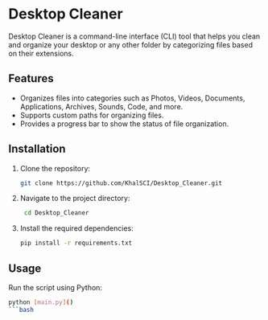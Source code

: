 # Desktop Cleaner

Desktop Cleaner is a command-line interface (CLI) tool that helps you clean and organize your desktop or any other folder by categorizing files based on their extensions.

## Features

- Organizes files into categories such as Photos, Videos, Documents, Applications, Archives, Sounds, Code, and more.
- Supports custom paths for organizing files.
- Provides a progress bar to show the status of file organization.

## Installation

1. Clone the repository:
   ```bash
   git clone https://github.com/KhalSCI/Desktop_Cleaner.git
   ```
3. Navigate to the project directory:
   ```bash
    cd Desktop_Cleaner
    ```

4. Install the required dependencies:
    ```bash
    pip install -r requirements.txt
    ```


## Usage

Run the script using Python:
```bash
python [main.py]()
```bash
